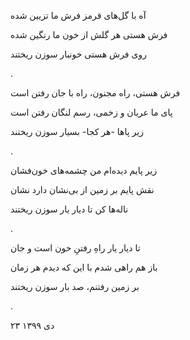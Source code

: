 <!--
.. title: زخم سوزن
.. slug: zakhme-soozan
.. date: 2021-01-13 12:10:49 UTC
.. tags: غزل‌واره
.. category: 
.. link: 
.. description: 
.. type: text
-->

آه با گل‌های قرمز فرش ما تزیین شده

فرش هستی هر گلش از خون ما رنگین شده

روی فرش هستی خونبار سوزن ریختند

.



فرش هستی، راه مجنون، راه با جان رفتن است

پای ما عریان و زخمی، رسم لنگان رفتن است

زیر پاها -هر کجا- بسیار سوزن ریختند

.


زیر پایم دیده‌ام من چشمه‌های خون‌فشان

نقش پایم بر زمین از بی‌نشان دارد نشان

ناله‌ها کن تا دیار یار سوزن ریختند

.


تا دیار یار راهِ رفتنِ خون است و جان

باز هم راهی شدم با این که دیدم هر زمان

بر زمین رفتنم، صد بار سوزن ریختند

.


۲۳ دی ۱۳۹۹
